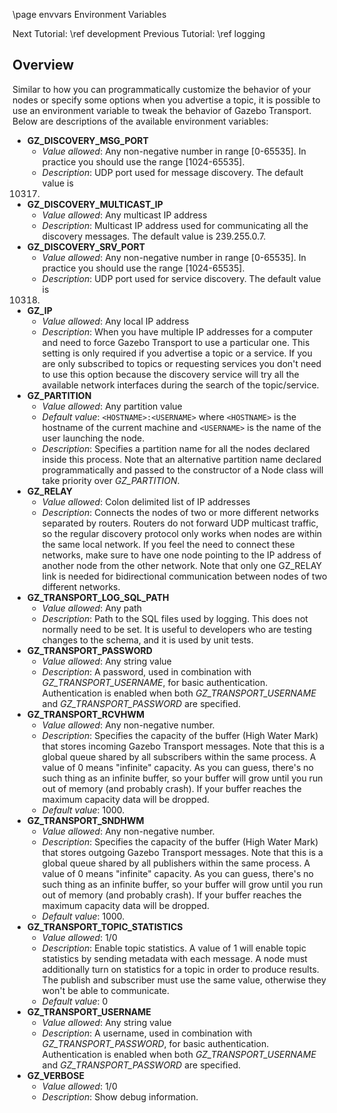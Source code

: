 \page envvars Environment Variables

Next Tutorial: \ref development
Previous Tutorial: \ref logging

## Overview

Similar to how you can programmatically customize the behavior of your
nodes or specify some options when you advertise a topic, it is possible to
use an environment variable to tweak the behavior of Gazebo Transport.
Below are descriptions of the available environment variables:

* **GZ_DISCOVERY_MSG_PORT**
    * *Value allowed*: Any non-negative number in range [0-65535]. In practice
    you should use the range [1024-65535].
    * *Description*: UDP port used for message discovery. The default value is
    10317.
* **GZ_DISCOVERY_MULTICAST_IP**
    * *Value allowed*: Any multicast IP address
    * *Description*: Multicast IP address used for communicating all the
    discovery messages. The default value is 239.255.0.7.
* **GZ_DISCOVERY_SRV_PORT**
    * *Value allowed*: Any non-negative number in range [0-65535]. In practice
    you should use the range [1024-65535].
    * *Description*: UDP port used for service discovery. The default value is
    10318.
* **GZ_IP**
    * *Value allowed*: Any local IP address
    * *Description*: When you have
    multiple IP addresses for a computer and need to force Gazebo
    Transport to use a particular one. This setting is only required if you
    advertise a topic or a service. If you are only subscribed to topics or
    requesting services you don't need to use this option because the
    discovery service will try all the available network interfaces during
    the search of the topic/service.
* **GZ_PARTITION**
    * *Value allowed*: Any partition value
    * *Default value*: `<HOSTNAME>:<USERNAME>` where `<HOSTNAME>` is the
    hostname of the current machine and `<USERNAME>` is the name of the
    user launching the node.
    * *Description*: Specifies a partition name for all the nodes declared
    inside this process. Note that an alternative partition name  declared
    programmatically and  passed to the constructor of a Node class will take
    priority over *GZ_PARTITION*.
* **GZ_RELAY**
    * *Value allowed*: Colon delimited list of IP addresses
    * *Description*: Connects the nodes
    of two or more different networks separated by routers. Routers do not
    forward UDP multicast traffic, so the regular discovery protocol only works
    when nodes are within the same local network. If you feel the need to
    connect these networks, make sure to have one node pointing to the IP
    address of another node from the other network. Note that only one GZ_RELAY
    link is needed for bidirectional communication between nodes of two
    different networks.
* **GZ_TRANSPORT_LOG_SQL_PATH**
    * *Value allowed*: Any path
    * *Description*: Path to the SQL files used by logging. This does not
    normally need to be set. It is useful to developers who are testing changes
    to the schema, and it is used by unit tests.
* **GZ_TRANSPORT_PASSWORD**
    * *Value allowed*: Any string value
    * *Description*: A password, used in combination with
    *GZ_TRANSPORT_USERNAME*, for basic authentication. Authentication is
    enabled when both *GZ_TRANSPORT_USERNAME* and *GZ_TRANSPORT_PASSWORD*
    are specified.
* **GZ_TRANSPORT_RCVHWM**
    * *Value allowed*: Any non-negative number.
    * *Description*: Specifies the capacity of the buffer (High Water Mark)
    that stores incoming Gazebo Transport messages. Note that this is a global
    queue shared by all subscribers within the same process. A value of 0 means
    "infinite" capacity. As you can guess, there's no such thing as an infinite
    buffer, so your buffer will grow until you run out of memory (and probably
    crash). If your buffer reaches the maximum capacity data will be dropped.
    * *Default value*: 1000.
* **GZ_TRANSPORT_SNDHWM**
    * *Value allowed*: Any non-negative number.
    * *Description*: Specifies the capacity of the buffer (High Water Mark)
    that stores outgoing Gazebo Transport messages. Note that this is a global
    queue shared by all publishers within the same process. A value of 0 means
    "infinite" capacity. As you can guess, there's no such thing as an infinite
    buffer, so your buffer will grow until you run out of memory (and probably
    crash). If your buffer reaches the maximum capacity data will be dropped.
    * *Default value*: 1000.
* **GZ_TRANSPORT_TOPIC_STATISTICS**
    * *Value allowed*: 1/0
    * *Description*: Enable topic statistics. A value of 1 will enable topic
    statistics by sending metadata with each message. A node must
    additionally turn on statistics for a topic in order to produce results.
    The publish and subscriber must use the same value, otherwise they won't
    be able to communicate.
    * *Default value*: 0
* **GZ_TRANSPORT_USERNAME**
    * *Value allowed*: Any string value
    * *Description*: A username, used in combination with
    *GZ_TRANSPORT_PASSWORD*, for basic authentication. Authentication is
    enabled when both *GZ_TRANSPORT_USERNAME* and *GZ_TRANSPORT_PASSWORD*
    are specified.
* **GZ_VERBOSE**
    * *Value allowed*: 1/0
    * *Description*: Show debug information.
